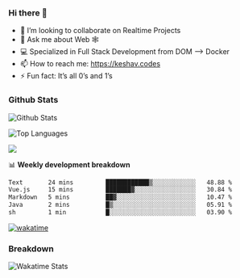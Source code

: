 ### Hi there 👋

- 👯 I’m looking to collaborate on Realtime Projects
- 💬 Ask me about Web 🕸
- 💻 Specialized in Full Stack Development from DOM --> Docker
- 📫 How to reach me: https://keshav.codes
- ⚡ Fun fact: It’s all 0’s and 1’s

### Github Stats
![Github Stats](https://github-readme-stats.vercel.app/api?username=keshavlingala&count_private=true&show_icons=true&theme=radical)

![Top Languages](https://github-readme-stats.vercel.app/api/top-langs/?username=keshavlingala&show_icons=true&theme=radical)

![](https://komarev.com/ghpvc/?username=keshavlingala)

📊 **Weekly development breakdown**

<!--START_SECTION:waka-->

```txt
Text       24 mins         ████████████▒░░░░░░░░░░░░   48.88 %
Vue.js     15 mins         ███████▓░░░░░░░░░░░░░░░░░   30.84 %
Markdown   5 mins          ██▓░░░░░░░░░░░░░░░░░░░░░░   10.47 %
Java       2 mins          █▒░░░░░░░░░░░░░░░░░░░░░░░   05.91 %
sh         1 min           █░░░░░░░░░░░░░░░░░░░░░░░░   03.90 %
```

<!--END_SECTION:waka-->


[![wakatime](https://wakatime.com/badge/user/62bfdbc7-082c-40a7-b4bd-f9280d51aeed.svg)](https://wakatime.com/@62bfdbc7-082c-40a7-b4bd-f9280d51aeed)


### Breakdown

![Wakatime Stats](https://github-readme-stats.vercel.app/api/wakatime?username=keshavlingala)
